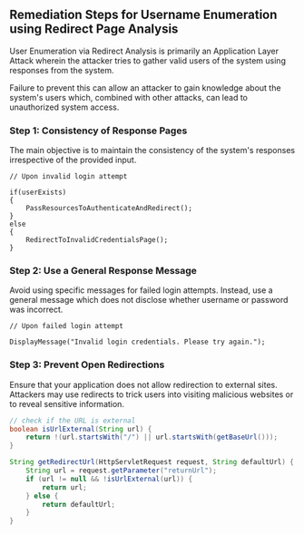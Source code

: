 

## Remediation Steps for Username Enumeration using Redirect Page Analysis

User Enumeration via Redirect Analysis is primarily an Application Layer Attack wherein the attacker tries to gather valid users of the system using responses from the system.

Failure to prevent this can allow an attacker to gain knowledge about the system's users which, combined with other attacks, can lead to unauthorized system access.

### Step 1: Consistency of Response Pages

The main objective is to maintain the consistency of the system's responses irrespective of the provided input.

```CSharp
// Upon invalid login attempt

if(userExists)
{             
    PassResourcesToAuthenticateAndRedirect();
}
else
{
    RedirectToInvalidCredentialsPage();             
}
```

### Step 2: Use a General Response Message

Avoid using specific messages for failed login attempts. Instead, use a general message which does not disclose whether username or password was incorrect.

```CSharp
// Upon failed login attempt

DisplayMessage("Invalid login credentials. Please try again.");
```

### Step 3: Prevent Open Redirections

Ensure that your application does not allow redirection to external sites. Attackers may use redirects to trick users into visiting malicious websites or to reveal sensitive information.

```Java
// check if the URL is external
boolean isUrlExternal(String url) {
    return !(url.startsWith("/") || url.startsWith(getBaseUrl()));
}

String getRedirectUrl(HttpServletRequest request, String defaultUrl) {
    String url = request.getParameter("returnUrl");
    if (url != null && !isUrlExternal(url)) {
        return url;
    } else {
        return defaultUrl;
    }
}
```
